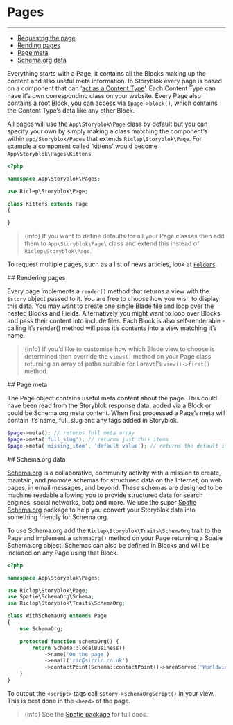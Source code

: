 # Pages

---

- [Requestng the page](#requesting)
- [Rending pages](#rendering)
- [Page meta](#page-meta)
- [Schema.org data](#schema-org-data)

Everything starts with a Page, it contains all the Blocks making up the content and also useful meta information. In Storyblok every page is based on a component that can ‘[act as a Content Type](https://www.storyblok.com/docs/Guides/root-blocks)’. Each Content Type can have it’s own corresponding class on your website. Every Page also contains a root Block, you can access via `$page->block()`, which contains the Content Type’s data like any other Block.

All pages will use the `App\Storyblok\Page` class by default but you can specify your own by simply making a class matching the component’s within `app/Storyblok/Pages` that extends `Riclep\Storyblok\Page`. For example a component called ‘kittens’ would become `App\Storyblok\Pages\Kittens`.

```php
<?php

namespace App\Storyblok\Pages;

use Riclep\Storyblok\Page;

class Kittens extends Page
{

}
```

> {info} If you want to define defaults for all your Page classes then add them to `App\Storyblok\Page\` class and extend this instead of `Riclep\Storyblok\Page`.

To request multiple pages, such as a list of news articles, look at [`Folders`](/{{route}}/{{version}}/folders).


<a name="rendering">
## Rendering pages
</a>

Every page implements a `render()` method that returns a view with the `$story` object passed to it. You are free to choose how you wish to display this data. You may want to create one single Blade file and loop over the nested Blocks and Fields. Alternatively you might want to loop over Blocks and pass their content into include files. Each Block is also self-renderable - calling it’s render() method will pass it’s contents into a view matching it’s name.

> {info} If you’d like to customise how which Blade view to choose is determined then override the `views()` method on your Page class returning an array of paths suitable for Laravel’s `view()->first()` method.


<a name="page-meta">
## Page meta
</a>

The Page object contains useful meta content about the page. This could have been read from the Storyblok response data, added via a Block or could be Schema.org meta content. When first processed a Page’s meta will contain it’s name, full_slug and any tags added in Storyblok.

```php
$page->meta(); // returns full meta array
$page->meta('full_slug'); // returns just this items
$page->meta('missing_item', 'default value'); // returns the default if the item is missing
```

<a name="schema-org-data">
## Schema.org data
</a>

[Schema.org](https://schema.org) is a collaborative, community activity with a mission to create, maintain, and promote schemas for structured data on the Internet, on web pages, in email messages, and beyond. These schemas are designed to be machine readable allowing you to provide structured data for search engines, social networks, bots and more. We use the super [Spatie Schema.org](https://github.com/spatie/schema-org) package to help you convert your Storyblok data into something friendly for Schema.org.

To use Schema.org add the `Riclep\Storyblok\Traits\SchemaOrg` trait to the Page and implement a `schemaOrg()` method on your Page returning a Spatie Schema.org object. Schemas can also be defined in Blocks and will be included on any Page using that Block.

```php
<?php

namespace App\Storyblok\Pages;

use Riclep\Storyblok\Page;
use Spatie\SchemaOrg\Schema;
use Riclep\Storyblok\Traits\SchemaOrg;

class WithSchemaOrg extends Page
{
	use SchemaOrg;

	protected function schemaOrg() {
		return Schema::localBusiness()
			->name('On the page')
			->email('ric@sirric.co.uk')
			->contactPoint(Schema::contactPoint()->areaServed('Worldwide'));
	}
}
```

To output the `<script>` tags call `$story->schemaOrgScript()` in your view. This is best done in the `<head>` of the page.

> {info} See the [Spatie package](https://github.com/spatie/schema-org) for full docs.
